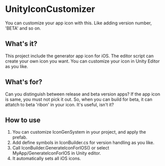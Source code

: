 # UnityIconCustomizer
You can customize your app icon with this. Like adding version number, 'BETA' and so on.

## What's it?

This project include the generator app icon for iOS.
The editor script can create your own icon you want.
You can customize your icon in Unity Editor as you like.

## What's for?

Can you distinguish between release and beta version apps?
If the app icon is same, you must not pick it out.
So, when you can build for beta, it can attatch to beta 'ribon' in your icon. It's useful, isn't it?

## How to use

1. You can customize IconGenSystem in your project, and apply the prefab.
2. Add define symbols in IconBuilder.cs for version handling as you like.
3. Call IconBuilder.GenerateIconForIOS() or select MyApp/GenerateIconForIOS in Unity editor.
4. It automatically sets all iOS icons.
